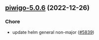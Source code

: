 

## [piwigo-5.0.6](https://github.com/truecharts/charts/compare/piwigo-5.0.5...piwigo-5.0.6) (2022-12-26)

### Chore

- update helm general non-major ([#5839](https://github.com/truecharts/charts/issues/5839))
  
  